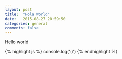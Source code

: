 ```yaml
---
layout: post
title:  "Hola World"
date:   2015-08-27 20:59:50
categories: general
comments: false
---
```



Hello world

{% highlight js %}
console.log(':)')
{% endhighlight %}
